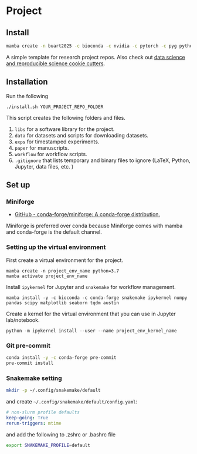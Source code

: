 # Project 


## Install

```bash
mamba create -n buart2025 -c bioconda -c nvidia -c pytorch -c pyg python=3.11 cuda-version=12.4 pytorch torchvision torchaudio pytorch-cuda=12.4 snakemake graph-tool scikit-learn numpy numba scipy pandas polars networkx seaborn matplotlib gensim ipykernel tqdm black faiss-gpu pyg  python-igraph gputil snakefmt -y
```

A simple template for research project repos. Also check out [data science and
reproducible science cookie
cutters](https://github.com/audreyr/cookiecutter#data-science).

## Installation

Run the following

    ./install.sh YOUR_PROJECT_REPO_FOLDER

This script creates the following folders and files. 

1. `libs` for a software library for the project.
1. `data` for datasets and scripts for downloading datasets.
1. `exps` for timestamped experiments.
1. `paper` for manuscripts.
1. `workflow` for workflow scripts.
1. `.gitignore` that lists temporary and binary files to ignore (LaTeX, Python, Jupyter, data files, etc. )

## Set up


### Miniforge

- [GitHub - conda-forge/miniforge: A conda-forge distribution.](https://github.com/conda-forge/miniforge)

Miniforge is preferred over conda because Miniforge comes with mamba and conda-forge is the default channel.


### Setting up the virtual environment 

First create a virtual environment for the project.

    mamba create -n project_env_name python=3.7
    mamba activate project_env_name

Install `ipykernel` for Jupyter and `snakemake` for workflow management. 

    mamba install -y -c bioconda -c conda-forge snakemake ipykernel numpy pandas scipy matplotlib seaborn tqdm austin

Create a kernel for the virtual environment that you can use in Jupyter lab/notebook.

    python -m ipykernel install --user --name project_env_kernel_name


### Git pre-commit

```bash
conda install -y -c conda-forge pre-commit
pre-commit install
```


### Snakemake setting 

```bash 
mkdir -p ~/.config/snakemake/default 
```
and create `~/.config/snakemake/default/config.yaml`:
```yaml
# non-slurm profile defaults
keep-going: True
rerun-triggers: mtime
```

and add the following to .zshrc or .bashrc file
```bash 
export SNAKEMAKE_PROFILE=default
```
